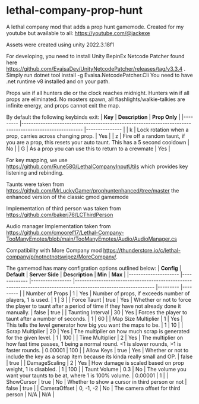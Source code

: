 # lethal-company-prop-hunt
A lethal company mod that adds a prop hunt gamemode.
Created for my youtube but available to all: https://youtube.com/@jackexe

Assets were created using unity 2022.3.18f1

For developing, you need to install Unity BepinEx Netcode Patcher found here https://github.com/EvaisaDev/UnityNetcodePatcher/releases/tag/v3.3.4 . Simply run
dotnet tool install -g Evaisa.NetcodePatcher.Cli
You need to have .net runtime v8 installed and on your path.

Props win if all hunters die or the clock reaches midnight. Hunters win if all props are eliminated. No mosters spawn, all flashlights/walkie-talkies are infinite energy, and props cannot exit the map.

By default the following keybinds exit:
| **Key** 	| **Description**                                                                                       	| **Prop Only** 	|
|---------	|-------------------------------------------------------------------------------------------------------	|---------------	|
| k       	| Lock rotation when a prop, carries across changing prop.                                              	| Yes           	|
| z       	| Fire off a random taunt, if you are a prop, this resets your auto taunt. This has a 5 second cooldown 	| No            	|
| G       	| As a prop you can use this to return to a crewmate                                                    	| Yes           	|

For key mapping, we use https://github.com/Rune580/LethalCompanyInputUtils which provides key listening and rebinding.

Taunts were taken from https://github.com/MrLuckyGamer/prophuntenhanced/tree/master the enhanced version of the classic gmod gamemode

Implementation of third person was taken from https://github.com/bakerj76/LCThirdPerson

Audio manager Implementation taken from https://github.com/cmooref17/Lethal-Company-TooManyEmotes/blob/main/TooManyEmotes/Audio/AudioManager.cs

Compatibility with More Company mod https://thunderstore.io/c/lethal-company/p/notnotnotswipez/MoreCompany/.

The gamemod has many configration options outlined below:
| **Config**          	| **Default** 	| **Server Side** 	| **Description**                                                                                               	| **Min** 	| **Max** 	|
|---------------------	|-------------	|-----------------	|---------------------------------------------------------------------------------------------------------------	|---------	|---------	|
| Number of Props     	| 1           	| Yes             	| Number of props, if exceeds number of players, 1 is used.                                                     	| 1       	| 3       	|
| Force Taunt         	| true        	| Yes             	| Whether or not to force the player to taunt after a period of time if they have not already done it manually. 	| false   	| true    	|
| Taunting Interval   	| 30          	| Yes             	| Forces the player to taunt after a number of seconds.                                                         	| 1       	| 60      	|
| Map Size Multiplier 	| 1           	| Yes             	| This tells the level generator how big you want the maps to be.                                               	| 1       	| 10      	|
| Scrap Multiplier    	| 20          	| Yes             	| The multiplier on how much scrap is generated for the given level.                                            	| 1       	| 100     	|
| Time Multiplier     	| 2           	| Yes             	| The multiplier on how fast time passes, 1 being a normal round. <1 is slower rounds, >1 is faster rounds.     	| 0.00001 	| 100     	|
| Allow Keys          	| true        	| Yes             	| Whether or not to include the key as a scrap item because its kinda really small and OP.                      	| false   	| true    	|
| DamageScaling       	| 2           	| Yes             	| How damage is scaled based on prop weight, 1 is disabled.                                                     	| 1       	| 100     	|
| Taunt Volume        	| 0.3         	| No              	| The volume you want your taunts to be at, where 1 is 100% volume.                                             	| 0.00001 	| 1       	|
| ShowCursor          	| true        	| No              	| Whether to show a cursor in third person or not                                                               	| false   	| true    	|
| CameraOffset        	| 0, -1, -2   	| No              	| The camera offset for third person                                                                            	| N/A     	| N/A     	|
